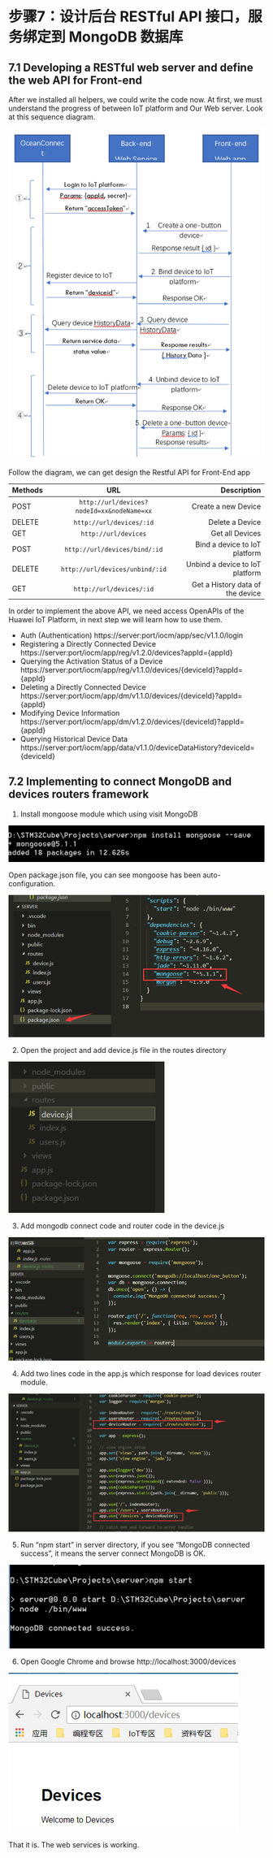 # 步骤7：设计后台 RESTful API 接口，服务绑定到 MongoDB 数据库

## 7.1	Developing a RESTful web server and define the web API for Front-end

After we installed all helpers, we could write the code now. At first, we must understand the progress of between IoT platform and Our Web server. Look at this sequence diagram.

![](./pic/webapp-flowchart.png)

Follow the diagram, we can get design the Restful API for Front-End app

| Methods        | URL           | Description  |
| ------------- |:-------------:| -----:|
| POST      | `http://url/devices?nodeId=xx&nodeName=xx` | Create a new Device |
| DELETE      | `http://url/devices/:id`      |   Delete a Device |
| GET | `http://url/devices`      |    Get all Devices |
| POST | `http://url/devices/bind/:id` | Bind a device to IoT platform |
| DELETE | `http://url/devices/unbind/:id` | Unbind a device to IoT platform |
| GET | `http://url/devices/:id` | Get a History data of the device |

In order to implement the above API, we need access OpenAPIs of the Huawei IoT Platform, in next step we will learn how to use them.

-	Auth (Authentication) https://server:port/iocm/app/sec/v1.1.0/login
-	Registering a Directly Connected Device https://server:port/iocm/app/reg/v1.2.0/devices?appId={appId}
-	Querying the Activation Status of a Device https://server:port/iocm/app/reg/v1.1.0/devices/{deviceId}?appId={appId}
-	Deleting a Directly Connected Device https://server:port/iocm/app/dm/v1.1.0/devices/{deviceId}?appId={appId}
-	Modifying Device Information https://server:port/iocm/app/dm/v1.2.0/devices/{deviceId}?appId={appId}
-	Querying Historical Device Data https://server:port/iocm/app/data/v1.1.0/deviceDataHistory?deviceId={deviceId}

## 7.2	Implementing to connect MongoDB and devices routers framework

1)	Install mongoose module which using visit MongoDB

![](./pic/nodejs-install-mongoose-mod.png)

Open package.json file, you can see mongoose has been auto-configuration.

![](./pic/nodejs-package-mongoose.png)

2)	Open the project and add device.js file in the routes directory

![](./pic/nodejs-add-devices-route.png)

3)	Add mongodb connect code and router code in the device.js

![](./pic/nodejs-edit-devices-route.png)

4)	Add two lines code in the app.js which response for load devices router module.

![](./pic/nodejs-app-insert-device-route.png)

5)	Run “npm start” in server directory, if you see “MongoDB connected success”, it means the server connect MongoDB is OK.

![](./pic/nodejs-app-start.png)

6)	Open Google Chrome and browse http://localhost:3000/devices 

![](./pic/nodejs-app-devices-page.png)

That it is. The web services is working.